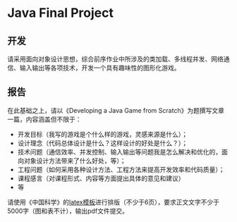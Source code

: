 # Java Final Project


## 开发

请采用面向对象设计思想，综合前序作业中所涉及的类加载、多线程并发、网络通信、输入输出等各项技术，开发一个具有趣味性的图形化游戏。


## 报告

在此基础之上，请以《Developing a Java Game from Scratch》为题撰写文章一篇，内容涵盖但不限于：
- 开发目标（我写的游戏是个什么样的游戏，灵感来源是什么）；
- 设计理念（代码总体设计是什么？这样设计的好处是什么？）；
- 技术问题（通信效率、并发控制、输入输出等问题我是怎么解决和优化的，面向对象设计方法带来了什么好处，等）；
- 工程问题（如何采用各种设计方法、工程方法来提高开发效率和代码质量）；
- 课程感言（对课程形式、内容等方面提出具体的意见和建议）
- 等

请使用《中国科学》的[latex模板](http://scis.scichina.com/download/ssi-template.zip)进行排版（不少于6页），要求正文文字不少于5000字（图和表不计），输出pdf文件提交。